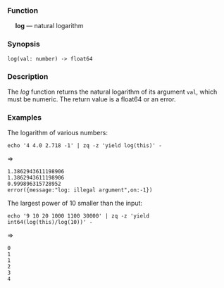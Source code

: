 ### Function

&emsp; **log** &mdash; natural logarithm

### Synopsis

```
log(val: number) -> float64
```

### Description

The _log_ function returns the natural logarithm of its argument `val`, which
must be numeric.  The return value is a float64 or an error.

### Examples

The logarithm of various numbers:
```mdtest-command
echo '4 4.0 2.718 -1' | zq -z 'yield log(this)' -
```
=>
```mdtest-output
1.3862943611198906
1.3862943611198906
0.999896315728952
error({message:"log: illegal argument",on:-1})
```

The largest power of 10 smaller than the input:
```mdtest-command
echo '9 10 20 1000 1100 30000' | zq -z 'yield int64(log(this)/log(10))' -
```
=>
```mdtest-output
0
1
1
2
3
4
```
